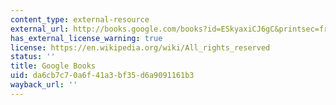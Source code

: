 ```yaml
---
content_type: external-resource
external_url: http://books.google.com/books?id=ESkyaxiCJ6gC&printsec=frontcover#v=onepage
has_external_license_warning: true
license: https://en.wikipedia.org/wiki/All_rights_reserved
status: ''
title: Google Books
uid: da6cb7c7-0a6f-41a3-bf35-d6a9091161b3
wayback_url: ''
---
```


